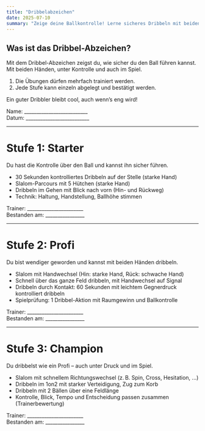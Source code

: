 ```yaml
---
title: "Dribbelabzeichen"
date: 2025-07-10
summary: "Zeige deine Ballkontrolle! Lerne sicheres Dribbeln mit beiden Händen und unter Druck."
---
```


## Was ist das Dribbel-Abzeichen?

Mit dem Dribbel-Abzeichen zeigst du, wie sicher du den Ball führen kannst. Mit beiden Händen, unter Kontrolle und auch im Spiel.

1. Die Übungen dürfen mehrfach trainiert werden.
1. Jede Stufe kann einzeln abgelegt und bestätigt werden.

Ein guter Dribbler bleibt cool, auch wenn’s eng wird!

Name: __________________________  
Datum: __________________________

---

# Stufe 1: Starter
Du hast die Kontrolle über den Ball und kannst ihn sicher führen.

* 30 Sekunden kontrolliertes Dribbeln auf der Stelle (starke Hand)
* Slalom-Parcours mit 5 Hütchen (starke Hand)
* Dribbeln im Gehen mit Blick nach vorn (Hin- und Rückweg)
* Technik: Haltung, Handstellung, Ballhöhe stimmen

Trainer: _______________________  
Bestanden am: ________________

---

# Stufe 2: Profi
Du bist wendiger geworden und kannst mit beiden Händen dribbeln.

* Slalom mit Handwechsel (Hin: starke Hand, Rück: schwache Hand)
* Schnell über das ganze Feld dribbeln, mit Handwechsel auf Signal
* Dribbeln durch Kontakt: 60 Sekunden mit leichtem Gegnerdruck kontrolliert dribbeln
* Spielprüfung: 1 Dribbel-Aktion mit Raumgewinn und Ballkontrolle

Trainer: _______________________  
Bestanden am: ________________

---

# Stufe 3: Champion
Du dribbelst wie ein Profi – auch unter Druck und im Spiel.

* Slalom mit schnellem Richtungswechsel (z. B. Spin, Cross, Hesitation, ...)
* Dribbeln im 1on2 mit starker Verteidigung, Zug zum Korb
* Dribbeln mit 2 Bällen über eine Feldlänge
* Kontrolle, Blick, Tempo und Entscheidung passen zusammen (Trainerbewertung)

Trainer: _______________________  
Bestanden am: ________________
